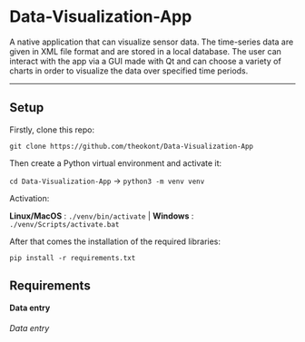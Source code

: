 # Data-Visualization-App  
  
A native application that can visualize sensor data. The time-series data are given in XML file format and are stored
in a local database. The user can interact with the app via a GUI made with Qt and can choose a variety of charts in 
order to visualize the data over specified time periods.

---

## Setup  

Firstly, clone this repo:  
  
`git clone https://github.com/theokont/Data-Visualization-App`  
  
Then create a Python virtual environment and activate it:  
  
`cd Data-Visualization-App` -> `python3 -m venv venv`  
  
Activation:  
  
**Linux/MacOS** : `./venv/bin/activate` | **Windows** : `./venv/Scripts/activate.bat`  

After that comes the installation of the required libraries:  
  
`pip install -r requirements.txt`  
  
## Requirements  
  
**Data entry**  



###### Data entry   

